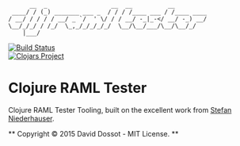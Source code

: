           __  _                  __  __          __         
     ____/ / (_) _______ ___ _  / / / /____ ___ / /____ ____
    / __/ / / / / __/ _ `/  ' \/ / / __/ -_|_-</ __/ -_) __/
    \__/_/_/ / /_/  \_,_/_/_/_/_/  \__/\__/___/\__/\__/_/   
        |___/                                               

[![Build Status](https://travis-ci.org/ddossot/clj-raml-tester.svg)](https://travis-ci.org/ddossot/clj-raml-tester)
<br/>
[![Clojars Project](http://clojars.org/net.dossot/clj-raml-tester/latest-version.svg)](http://clojars.org/net.dossot/clj-raml-tester)

# Clojure RAML Tester

Clojure RAML Tester Tooling, built on the excellent work from [Stefan Niederhauser](https://github.com/search?q=user%3Anidi3+raml).

** Copyright © 2015 David Dossot - MIT License. **
